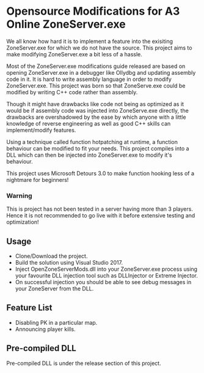 # Opensource Modifications for A3 Online ZoneServer.exe

We all know how hard it is to implement a feature into the exisiting ZoneServer.exe for which we do not have the source. 
This project aims to make modifying ZoneServer.exe a bit less of a hassle. 

Most of the ZoneServer.exe modifications guide released are based on opening ZoneServer.exe in a debugger like Ollydbg and updating assembly code in it. 
It is hard to write assembly language in order to modify ZoneServer.exe. This project was born so that ZoneServe.exe could be modified by writing C++ code rather than assembly.

Though it might have drawbacks like code not being as optimized as it would be if assembly code was injected into ZoneServe.exe directly, 
the drawbacks are overshadowed by the ease by which anyone with a little knowledge of reverse engineering as well as good C++ skills can implement/modify features.

Using a technique called function hotpatching at runtime, a function behaviour can be modified to fit your needs. This project compiles into a DLL which can then be injected into 
ZoneServer.exe to modify it's behaviour.

This project uses Microsoft Detours 3.0 to make function hooking less of a nightmare for beginners!

### Warning

This is project has not been tested in a server having more than 3 players. Hence it is not recommended to go live with it before extensive testing and optimization!

## Usage

* Clone/Download the project.
* Build the solution using Visual Studio 2017.
* Inject OpenZoneServerMods.dll into your ZoneServer.exe process using your favourite DLL injection tool such as DLLInjector or Extreme Injector.
* On successful injection you should be able to see debug messages in your ZoneServer from the DLL.

## Feature List

* Disabling PK in a particular map.
* Announcing player kills.

## Pre-compiled DLL

Pre-compiled DLL is under the release section of this project.
